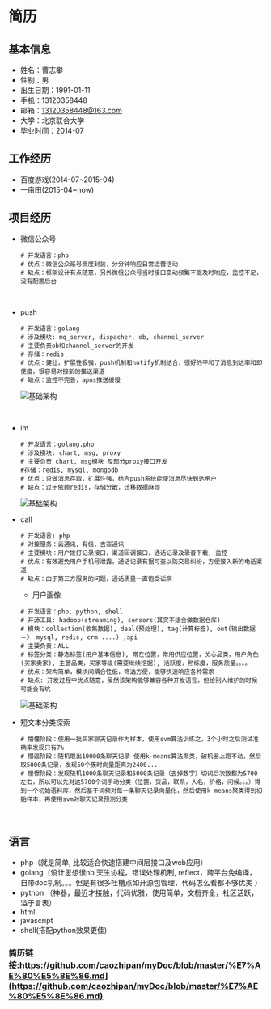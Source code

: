 # 简历


## 基本信息

* 姓名：曹志攀
* 性别：男
* 出生日期：1991-01-11
* 手机：13120358448
* 邮箱：13120358448@163.com
* 大学：北京联合大学
* 毕业时间：2014-07

## 工作经历

* 百度游戏(2014-07~2015-04)
* 一亩田(2015-04~now)

## 项目经历

* 微信公众号

  ```shell
  # 开发语言：php
  # 优点：微信公众账号高度封装，分分钟响应日常运营活动
  # 缺点：框架设计有点随意，另外微信公众号当时接口变动频繁不能及时响应，监控不足，没有配置后台
  ```

  ​

* push

  ```shell
  # 开发语言：golang
  # 涉及模块: mq_server, dispacher, ob, channel_server
  # 主要负责ob和channel_server的开发
  # 存储：redis
  # 优点：健壮，扩展性极强，push机制和notify机制结合，很好的平和了消息到达率和即使度，很容易对接新的推送渠道
  # 缺点：监控不完善，apns推送缓慢
  ```

  ![基础架构](http://thumbnail0.baidupcs.com/thumbnail/4a8e7cf64bc46012c5af709d8c07bf10?fid=1327980910-250528-898047007383025&time=1466521200&rt=sh&sign=FDTAER-DCb740ccc5511e5e8fedcff06b081203-ChJbnqkXCWmadDEk22csgubv%2FLI%3D&expires=8h&chkv=0&chkbd=0&chkpc=&dp-logid=4011828411118754103&dp-callid=0&size=c710_u400&quality=100)

  ​

* im

  ```shell
  # 开发语言：golang,php
  # 涉及模块: chart, msg, proxy
  # 主要负责 chart, msg模块 及部分proxy接口开发
  #存储：redis, mysql, mongodb
  # 优点：只做消息存取，扩展性强，结合push系统能使消息尽快到达用户
  # 缺点：过于依赖redis，存储分散，迁移数据麻烦
  ```

  ![基础架构](http://thumbnail0.baidupcs.com/thumbnail/a3ba2ee61d41ae6226156cdf0f9b80cc?fid=1327980910-250528-1070667201037587&time=1466521200&rt=sh&sign=FDTAER-DCb740ccc5511e5e8fedcff06b081203-UlU2Fpfx6vKOwBTVKIh0pzxIzdA%3D&expires=8h&chkv=0&chkbd=0&chkpc=&dp-logid=4012011186754550537&dp-callid=0&size=c710_u400&quality=100)

* call

  ```shell
  # 开发语言: php
  # 对接服务：云通讯，有信，吉亚通讯
  # 主要模块：用户拨打记录接口，渠道回调接口，通话记录及录音下载, 监控
  # 优点：有效避免用户手机号泄露，通话记录有据可查以防交易纠纷，方便接入新的电话渠道
  # 缺点：由于第三方服务的问题，通话质量一直饱受诟病
  ```

  * 用户画像

  ```shell
  # 开发语言：php, python, shell
  # 开源工具: hadoop(streaming), sensors(其实不适合做数据仓库)
  # 模块：collection(收集数据), deal(预处理), tag(计算标签), out(输出数据－》 mysql, redis, crm ....) ,api
  # 主要负责：ALL
  # 标签分类：静态标签(用户基本信息), 常在位置，常用供应位置，关心品类，用户角色(买家卖家), 主营品类，买家等级(需要继续挖掘), 活跃度，熟练度，服务质量。。。。
  # 优点：架构简单，模块间耦合性低，筛选方便，能够快速响应各种需求
  # 缺点: 开发过程中优点随意，虽然该架构能够兼容各种开发语言，但给别人维护的时候可能会有坑
  ```

  ![基础架构](http://thumbnail0.baidupcs.com/thumbnail/7d9d1ff81f37ef048078be13ed2b3b5e?fid=1327980910-250528-1084118321205671&time=1466524800&rt=sh&sign=FDTAER-DCb740ccc5511e5e8fedcff06b081203-WGeUsCB2QgLunCpkXCNzPJdBZ%2Fw%3D&expires=8h&chkv=0&chkbd=0&chkpc=&dp-logid=4012507651895683709&dp-callid=0&size=c710_u400&quality=100)


* 短文本分类探索

  ```shell
  # 懵懂阶段：使用一批买家聊天记录作为样本，使用svm算法训练之，3个小时之后测试准确率发现只有7%
  # 懵逼阶段：随机取出10000条聊天记录 使用k-means算法聚类，破机器上跑不动，然后取5000条记录，发现50个簇时向量距离为2400...
  # 憧憬阶段：发现随机1000条聊天记录和5000条记录（去掉数字）切词后次数都为5700左右，所以可以先对这5700个词手动分类（位置，货品，联系，人名，价格，问候。。。）得到一个初始语料库，然后基于词频对每一条聊天记录向量化，然后使用k-means聚类得到初始样本，再使用svm对聊天记录预测分类
  ```

  ​

## 语言

* php（就是简单, 比较适合快速搭建中间层接口及web应用）
* golang（设计思想很nb 天生协程，错误处理机制, reflect，跨平台免编译，自带doc机制。。。但是有很多吐槽点如开源包管理，代码怎么看都不够优美 ）
* python （神器，最近才接触，代码优雅，使用简单，文档齐全，社区活跃，溢于言表）
* html 
* javascript
* shell(搭配python效果更佳)



### 简历链接:https://github.com/caozhipan/myDoc/blob/master/%E7%AE%80%E5%8E%86.md](https://github.com/caozhipan/myDoc/blob/master/%E7%AE%80%E5%8E%86.md)



